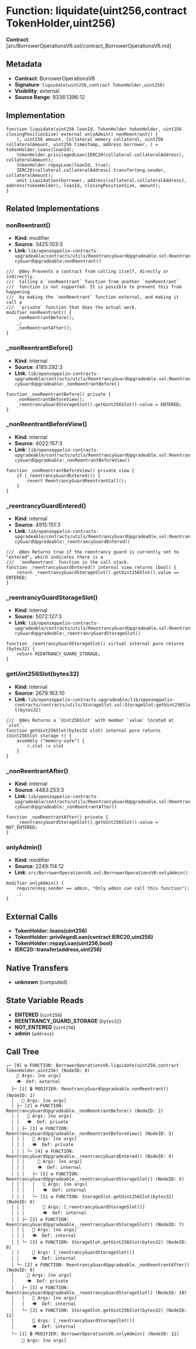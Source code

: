 # Function: liquidate(uint256,contract TokenHolder,uint256)

**Contract**: [src/BorrowerOperationsV6.sol/contract_BorrowerOperationsV6.md]

## Metadata

- **Contract**: BorrowerOperationsV6
- **Signature**: `liquidate(uint256,contract TokenHolder,uint256)`
- **Visibility**: external
- **Source Range**: 9336:1396:12

## Implementation

```solidity
function liquidate(uint256 loanId, TokenHolder tokenHolder, uint256 closingPositionSize) external onlyAdmin() nonReentrant() {
    (, uint256 amount, Collateral memory collateral, uint256 collateralAmount, uint256 timestamp, address borrower, ) = tokenHolder.loans(loanId);
    tokenHolder.privilegedLoan(IERC20(collateral.collateralAddress), collateralAmount);
    tokenHolder.repayLoan(loanId, true);
    IERC20(collateral.collateralAddress).transfer(msg.sender, collateralAmount);
    emit Liquidation(borrower, address(collateral.collateralAddress), address(tokenHolder), loanId, closingPositionSize, amount);
}
```

## Related Implementations

### nonReentrant()

- **Kind**: modifier
- **Source**: 3425:103:3
- **Link**: `lib/openzeppelin-contracts-upgradeable/contracts/utils/ReentrancyGuardUpgradeable.sol:ReentrancyGuardUpgradeable:nonReentrant()`

```solidity
///  @dev Prevents a contract from calling itself, directly or indirectly.
///  Calling a `nonReentrant` function from another `nonReentrant`
///  function is not supported. It is possible to prevent this from happening
///  by making the `nonReentrant` function external, and making it call a
///  `private` function that does the actual work.
modifier nonReentrant() {
    _nonReentrantBefore();
    _;
    _nonReentrantAfter();
}
```

### _nonReentrantBefore()

- **Kind**: internal
- **Source**: 4185:292:3
- **Link**: `lib/openzeppelin-contracts-upgradeable/contracts/utils/ReentrancyGuardUpgradeable.sol:ReentrancyGuardUpgradeable:_nonReentrantBefore()`

```solidity
function _nonReentrantBefore() private {
    _nonReentrantBeforeView();
    _reentrancyGuardStorageSlot().getUint256Slot().value = ENTERED;
}
```

### _nonReentrantBeforeView()

- **Kind**: internal
- **Source**: 4022:157:3
- **Link**: `lib/openzeppelin-contracts-upgradeable/contracts/utils/ReentrancyGuardUpgradeable.sol:ReentrancyGuardUpgradeable:_nonReentrantBeforeView()`

```solidity
function _nonReentrantBeforeView() private view {
    if (_reentrancyGuardEntered()) {
        revert ReentrancyGuardReentrantCall();
    }
}
```

### _reentrancyGuardEntered()

- **Kind**: internal
- **Source**: 4915:151:3
- **Link**: `lib/openzeppelin-contracts-upgradeable/contracts/utils/ReentrancyGuardUpgradeable.sol:ReentrancyGuardUpgradeable:_reentrancyGuardEntered()`

```solidity
///  @dev Returns true if the reentrancy guard is currently set to "entered", which indicates there is a
///  `nonReentrant` function in the call stack.
function _reentrancyGuardEntered() internal view returns (bool) {
    return _reentrancyGuardStorageSlot().getUint256Slot().value == ENTERED;
}
```

### _reentrancyGuardStorageSlot()

- **Kind**: internal
- **Source**: 5072:127:3
- **Link**: `lib/openzeppelin-contracts-upgradeable/contracts/utils/ReentrancyGuardUpgradeable.sol:ReentrancyGuardUpgradeable:_reentrancyGuardStorageSlot()`

```solidity
function _reentrancyGuardStorageSlot() virtual internal pure returns (bytes32) {
    return REENTRANCY_GUARD_STORAGE;
}
```

### getUint256Slot(bytes32)

- **Kind**: internal
- **Source**: 2679:163:10
- **Link**: `lib/openzeppelin-contracts-upgradeable/lib/openzeppelin-contracts/contracts/utils/StorageSlot.sol:StorageSlot:getUint256Slot(bytes32)`

```solidity
///  @dev Returns a `Uint256Slot` with member `value` located at `slot`.
function getUint256Slot(bytes32 slot) internal pure returns (Uint256Slot storage r) {
    assembly ("memory-safe") {
        r.slot := slot
    }
}
```

### _nonReentrantAfter()

- **Kind**: internal
- **Source**: 4483:253:3
- **Link**: `lib/openzeppelin-contracts-upgradeable/contracts/utils/ReentrancyGuardUpgradeable.sol:ReentrancyGuardUpgradeable:_nonReentrantAfter()`

```solidity
function _nonReentrantAfter() private {
    _reentrancyGuardStorageSlot().getUint256Slot().value = NOT_ENTERED;
}
```

### onlyAdmin()

- **Kind**: modifier
- **Source**: 2249:114:12
- **Link**: `src/BorrowerOperationsV6.sol:BorrowerOperationsV6:onlyAdmin()`

```solidity
modifier onlyAdmin() {
    require(msg.sender == admin, "Only admin can call this function");
    _;
}
```

## External Calls

- **TokenHolder::loans(uint256)**
- **TokenHolder::privilegedLoan(contract IERC20,uint256)**
- **TokenHolder::repayLoan(uint256,bool)**
- **IERC20::transfer(address,uint256)**

## Native Transfers

- **unknown** (computed)

## State Variable Reads

- **ENTERED** (`uint256`)
- **REENTRANCY_GUARD_STORAGE** (`bytes32`)
- **NOT_ENTERED** (`uint256`)
- **admin** (`address`)

## Call Tree

```
┌─ [0] ⚙️ FUNCTION: BorrowerOperationsV6.liquidate(uint256,contract TokenHolder,uint256) (NodeID: 0)
    💬 Args: [no args]
    👁️  Def: external
  ├─ [1] 🔒 MODIFIER: ReentrancyGuardUpgradeable.nonReentrant() (NodeID: 1)
  │   💬 Args: [no args]
  │ ├─ [2] ⚙️ FUNCTION: ReentrancyGuardUpgradeable._nonReentrantBefore() (NodeID: 2)
  │ │   💬 Args: [no args]
  │ │   👁️  Def: private
  │ │ ├─ [3] ⚙️ FUNCTION: ReentrancyGuardUpgradeable._nonReentrantBeforeView() (NodeID: 3)
  │ │ │   💬 Args: [no args]
  │ │ │   👁️  Def: private
  │ │ │ └─ [4] ⚙️ FUNCTION: ReentrancyGuardUpgradeable._reentrancyGuardEntered() (NodeID: 4)
  │ │ │     💬 Args: [no args]
  │ │ │     👁️  Def: internal
  │ │ │   ├─ [5] ⚙️ FUNCTION: ReentrancyGuardUpgradeable._reentrancyGuardStorageSlot() (NodeID: 5)
  │ │ │   │   💬 Args: [no args]
  │ │ │   │   👁️  Def: internal
  │ │ │   └─ [5] ⚙️ FUNCTION: StorageSlot.getUint256Slot(bytes32) (NodeID: 6)
  │ │ │       💬 Args: [_reentrancyGuardStorageSlot()]
  │ │ │       👁️  Def: internal
  │ │ ├─ [3] ⚙️ FUNCTION: ReentrancyGuardUpgradeable._reentrancyGuardStorageSlot() (NodeID: 7)
  │ │ │   💬 Args: [no args]
  │ │ │   👁️  Def: internal
  │ │ └─ [3] ⚙️ FUNCTION: StorageSlot.getUint256Slot(bytes32) (NodeID: 8)
  │ │     💬 Args: [_reentrancyGuardStorageSlot()]
  │ │     👁️  Def: internal
  │ └─ [2] ⚙️ FUNCTION: ReentrancyGuardUpgradeable._nonReentrantAfter() (NodeID: 9)
  │     💬 Args: [no args]
  │     👁️  Def: private
  │   ├─ [3] ⚙️ FUNCTION: ReentrancyGuardUpgradeable._reentrancyGuardStorageSlot() (NodeID: 10)
  │   │   💬 Args: [no args]
  │   │   👁️  Def: internal
  │   └─ [3] ⚙️ FUNCTION: StorageSlot.getUint256Slot(bytes32) (NodeID: 11)
  │       💬 Args: [_reentrancyGuardStorageSlot()]
  │       👁️  Def: internal
  └─ [1] 🔒 MODIFIER: BorrowerOperationsV6.onlyAdmin() (NodeID: 12)
      💬 Args: [no args]
```
